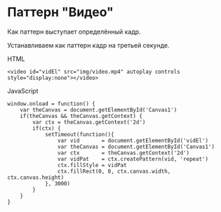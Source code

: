 # Паттерн "Видео"
Как паттерн выступает определённый кадр.

Устанавливаем как паттерн кадр на третьей секунде.

HTML

    <video id="vidEl" src="img/video.mp4" autoplay controls style="display:none"></video>

JavaScript

    window.onload = function() {
        var theCanvas = document.getElementById('Canvas1')
        if(theCanvas && theCanvas.getContext) {
            var ctx = theCanvas.getContext('2d')
            if(ctx) {
                setTimeout(function(){
                    var vid       = document.getElementById('vidEl')
                    var theCanvas = document.getElementById('Canvas1')
                    var ctx       = theCanvas.getContext('2d')
                    var vidPat    = ctx.createPattern(vid, 'repeat')
                    ctx.fillStyle = vidPat
                    ctx.fillRect(0, 0, ctx.canvas.width, ctx.canvas.height)
                }, 3000)
            }
        }
    }